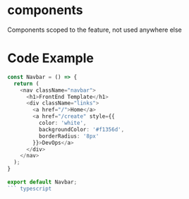 # components

Components scoped to the feature, not used anywhere else

# Code Example

``` typescript
const Navbar = () => {
  return (
    <nav className="navbar">
      <h1>FrontEnd Template</h1>
      <div className="links">
        <a href="/">Home</a>
        <a href="/create" style={{ 
          color: 'white', 
          backgroundColor: '#f1356d',
          borderRadius: '8px' 
        }}>DevOps</a>
      </div>
    </nav>
  );
}
 
export default Navbar;
``` typescript
